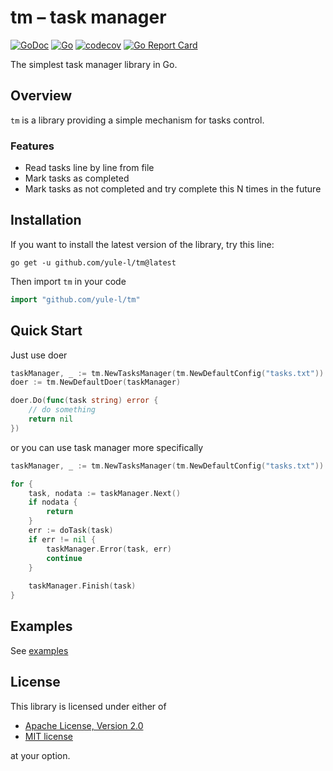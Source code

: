 # tm – task manager
[![GoDoc](https://pkg.go.dev/badge/github.com/yule-l/tm)](https://pkg.go.dev/github.com/yule-l/tm)
[![Go](https://github.com/yule-l/tm/actions/workflows/go.yml/badge.svg)](https://github.com/yule-l/tm/actions/workflows/go.yml)
[![codecov](https://codecov.io/gh/yule-l/tm/branch/master/graph/badge.svg?token=ZRL9IO6JNC)](https://codecov.io/gh/yule-l/tm)
[![Go Report Card](https://goreportcard.com/badge/github.com/yule-l/tm)](https://goreportcard.com/report/github.com/yule-l/tm)

The simplest task manager library in Go.

## Overview

`tm` is a library providing a simple mechanism for tasks control. 

### Features
* Read tasks line by line from file
* Mark tasks as completed
* Mark tasks as not completed and try complete this N times in the future

## Installation

If you want to install the latest version of the library, try this line:

```shell
go get -u github.com/yule-l/tm@latest
```

Then import `tm` in your code

```go
import "github.com/yule-l/tm"
```

## Quick Start

Just use doer
```go
taskManager, _ := tm.NewTasksManager(tm.NewDefaultConfig("tasks.txt"))
doer := tm.NewDefaultDoer(taskManager)

doer.Do(func(task string) error {
	// do something
	return nil
})
```

or you can use task manager more specifically

```go
taskManager, _ := tm.NewTasksManager(tm.NewDefaultConfig("tasks.txt"))

for {
    task, nodata := taskManager.Next()
    if nodata {
        return
    }
    err := doTask(task)
	if err != nil {
		taskManager.Error(task, err)
		continue
    }
	
    taskManager.Finish(task)
}
```

## Examples

See [examples](examples)

## License

This library is licensed under either of

* [Apache License, Version 2.0](LICENSE-APACHE)
* [MIT license](LICENSE-MIT)

at your option.
